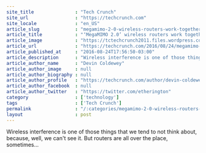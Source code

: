 ```yaml
---
site_title               : "Tech Crunch"
site_url                 : "https://techcrunch.com"
site_locale              : "en_US"
article_slug             : "megamimo-2-0-wireless-routers-work-together-to-triple-bandwidth-and-double-range"
article_title            : "‘MegaMIMO 2.0’ wireless routers work together to triple bandwidth and double range"
article_image            : "https://tctechcrunch2011.files.wordpress.com/2016/07/gettyimages-154041021.jpg?w=764&h=400&crop=1"
article_url              : "https://techcrunch.com/2016/08/24/megamimo-2-0-wireless-routers-work-together-to-triple-bandwidth-and-double-range/"
article_published_at     : "2016-08-24T17:56:50-03:00"
article_description      : "Wireless interference is one of those things that we tend to not think about, because, well, we can't see it. But routers are all over the place, sometimes..."
article_author_name      : "Devin Coldewey"
article_author_image     : null
article_author_biography : null
article_author_profile   : "https://techcrunch.com/author/devin-coldewey/"
article_author_facebook  : null
article_author_twitter   : "https://twitter.com/etherington"
category                 : ['technology']
tags                     : ['Tech Crunch']
permalink                : "/:categories/megamimo-2-0-wireless-routers-work-together-to-triple-bandwidth-and-double-range/"
layout                   : post
---
```


Wireless interference is one of those things that we tend to not think about, because, well, we can't see it. But routers are all over the place, sometimes...
